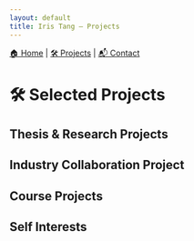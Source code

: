 ```yaml
---
layout: default
title: Iris Tang – Projects
---
```


<div style="margin-bottom: 30px;">
  <a href="/">🏠 Home</a> |
  <a href="/projects.html">🛠 Projects</a> |
  <a href="/contact.html">📬 Contact</a>
</div>

# 🛠 Selected Projects

<!-- 这里直接粘贴你已有的项目内容（从 Thesis 到 Self Interests） -->

## Thesis & Research Projects

<!-- 粘贴原内容的 Hand Exoskeleton、Offshore Curtain、etc... -->

## Industry Collaboration Project

<!-- Automated Lubricator Device -->

## Course Projects

<!-- Jumping Frog, Pot Seeding System, etc... -->

## Self Interests

<!-- Python Game -->
